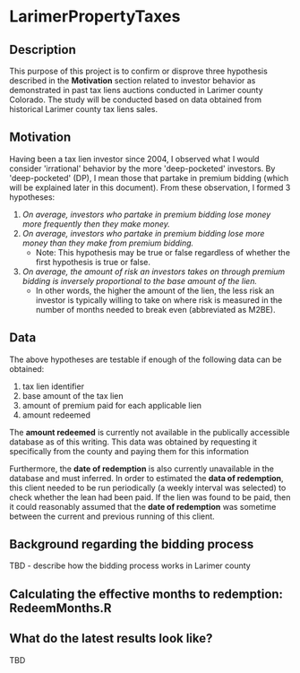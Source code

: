 # LarimerPropertyTaxes

## Description
This purpose of this project is to confirm or disprove three hypothesis described in the **Motivation** section related to investor behavior as demonstrated in past tax liens auctions conducted in Larimer county Colorado.  The study will be conducted based on data obtained from historical Larimer county tax liens sales.

## Motivation
Having been a tax lien investor since 2004, I observed what I would consider 'irrational' behavior by the more 'deep-pocketed' investors.  By 'deep-pocketed' (DP), I mean those that partake in premium bidding (which will be explained later in this document).  From these observation, I formed 3 hypotheses:

1. _On average, investors who partake in premium bidding lose money more frequently then they make money._
2. _On average, investors who partake in premium bidding lose more money than they make from premium bidding._
     - Note: This hypothesis may be true or false regardless of whether the first hypothesis is true or false.
3. _On average, the amount of risk an investors takes on through premium bidding is inversely proportional to the base amount of the lien._
     - In other words, the higher the amount of the lien, the less risk an investor is typically willing to take on where risk is measured in the number of months needed to break even (abbreviated as M2BE).

## Data
The above hypotheses are testable if enough of the following data can be obtained:

1. tax lien identifier
2. base amount of the tax lien
3. amount of premium paid for each applicable lien
4. amount redeemed

The **amount redeemed** is currently not available in the publically accessible database as of this writing. This data was obtained by requesting it specifically from the county and paying them for this information

Furthermore, the **date of redemption** is also currently unavailable in the database and must inferred.  In order to estimated the **data of redemption**, this client needed to be run periodically (a weekly interval was selected) to check whether the lean had been paid.  If the lien was found to be paid, then it could reasonably assumed that the **date of redemption** was sometime between the current and previous running of this client.

## Background regarding the bidding process

TBD - describe how the bidding process works in Larimer county

## Calculating the effective months to redemption: RedeemMonths.R


## What do the latest results look like?

TBD
